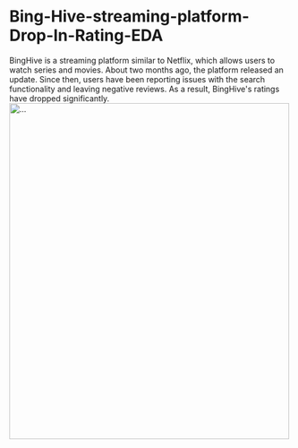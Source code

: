 
<html>
<head>
</head>
<body>
<h1>Bing-Hive-streaming-platform-Drop-In-Rating-EDA</h1>
BingHive is a streaming platform similar to Netflix, which allows users to watch series and movies.
About two months ago, the platform released an update. Since then, users have been reporting issues with the search functionality and leaving negative reviews.
As a result, BingHive's ratings have dropped significantly.
  
<img src="Screenshot (35).png" alt="..." height="600" width="500">

</body>
</html>
